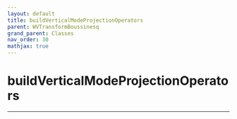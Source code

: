```yaml
---
layout: default
title: buildVerticalModeProjectionOperators
parent: WVTransformBoussinesq
grand_parent: Classes
nav_order: 30
mathjax: true
---
```


#  buildVerticalModeProjectionOperators




---

